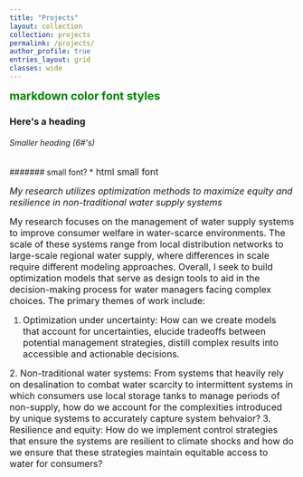 ```yaml
---
title: "Projects"
layout: collection
collection: projects
permalink: /projects/
author_profile: true
entries_layout: grid
classes: wide
---
```

<span style="color:green;font-weight:700;font-size:20px">
    markdown color font styles
</span>

### Here's a heading
###### Smaller heading (6#'s)
####### small font?
*<font size="3"> html small font </font>

*<font size="3"> My research utilizes optimization methods to maximize equity and resilience in non-traditional water supply systems </font>*

<font size="3">
My research focuses on the management of water supply systems to improve consumer welfare in water-scarce environments. The scale of these systems range from local distribution networks to large-scale regional water supply, where differences in scale require different modeling approaches. Overall, I seek to build optimization models that serve as design tools to aid in the decision-making process for water managers facing complex choices. The primary themes of work include:
</font>


1. <font size="3"> Optimization under uncertainty: How can we create models that account for uncertainties, elucide tradeoffs between potential management strategies, distill complex results into accessible and actionable decisions.</font>

<font size="3">
2. Non-traditional water systems: From systems that heavily rely on desalination to combat water scarcity to intermittent systems in which consumers use local storage tanks to manage periods of non-supply, how do we account for the complexities introduced by unique systems to accurately capture system behvaior?</font>

<font size="3">
3. Resilience and equity: How do we implement control strategies that ensure the systems are resilient to climate shocks and how do we ensure that these strategies maintain equitable access to water for consumers?</font>
